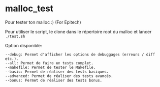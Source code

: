 # malloc_test

Pour tester ton malloc :)
(For Epitech)

Pour utiliser le script, le clone dans le répertoire root du malloc et lancer `./test.sh`

Option disponible:
```
--debug: Permet d'afficher les options de debuggages (erreurs / diff etc.).
--all: Permet de faire un tests complet.
--makefile: Permet de tester le Makefile.
--basic: Permet de réaliser des tests basiques.
--advanced: Permet de réaliser des tests avancés.
--bonus: Permet de réaliser des tests bonus.
```
